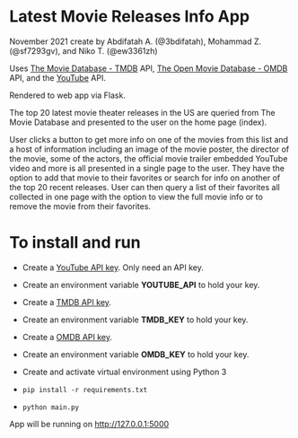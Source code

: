 # Latest Movie Releases Info App

November 2021 create by Abdifatah A. (@3bdifatah), Mohammad Z. (@sf7293gv), and Niko T. (@ew3361zh)

Uses [The Movie Database - TMDB](https://www.themoviedb.org/) API, [The Open Movie Database - OMDB](https://www.omdbapi.com/) API, and the [YouTube](https://developers.google.com/youtube/v3/docs/search/list) API.

Rendered to web app via Flask.

The top 20 latest movie theater releases in the US are queried from The Movie Database and presented to the user on the home page (index).

User clicks a button to get more info on one of the movies from this list and a host of information including an image of the movie poster, the director of the movie, some of the actors, the official movie trailer embedded YouTube video and more is all presented in a single page to the user. They have the option to add that movie to their favorites or search for info on another of the top 20 recent releases. User can then query a list of their favorites all collected in one page with the option to view the full movie info or to remove the movie from their favorites.

# To install and run

* Create a [YouTube API key](https://developers.google.com/youtube/registering_an_application). Only need an API key.
* Create an environment variable **YOUTUBE_API** to hold your key.
* Create a [TMDB API key](https://developers.themoviedb.org/3/getting-started/authentication).
* Create an environment variable **TMDB_KEY** to hold your key.
* Create a [OMDB API key](https://www.omdbapi.com/apikey.aspx).
* Create an environment variable **OMDB_KEY** to hold your key.

* Create and activate virtual environment using Python 3
* `pip install -r requirements.txt`
* `python main.py`

App will be running on http://127.0.0.1:5000